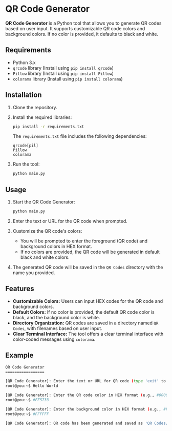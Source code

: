 # QR Code Generator

**QR Code Generator** is a Python tool that allows you to generate QR codes based on user input. It supports customizable QR code colors and background colors. If no color is provided, it defaults to black and white.

## Requirements

- Python 3.x
- `qrcode` library (Install using `pip install qrcode`)
- `Pillow` library (Install using `pip install Pillow`)
- `colorama` library (Install using `pip install colorama`)

## Installation

1. Clone the repository.
2. Install the required libraries:

    ```bash
    pip install -r requirements.txt
    ```

    The `requirements.txt` file includes the following dependencies:

    ```
    qrcode[pil]
    Pillow
    colorama
    ```

3. Run the tool:

    ```bash
    python main.py
    ```

## Usage

1. Start the QR Code Generator:

    ```bash
    python main.py
    ```

2. Enter the text or URL for the QR code when prompted.

3. Customize the QR code's colors:

    - You will be prompted to enter the foreground (QR code) and background colors in HEX format.
    - If no colors are provided, the QR code will be generated in default black and white colors.

4. The generated QR code will be saved in the `QR Codes` directory with the name you provided.

## Features

- **Customizable Colors:** Users can input HEX codes for the QR code and background colors.
- **Default Colors:** If no color is provided, the default QR code color is black, and the background color is white.
- **Directory Organization:** QR codes are saved in a directory named `QR Codes`, with filenames based on user input.
- **Clear Terminal Interface:** The tool offers a clear terminal interface with color-coded messages using `colorama`.

## Example

```bash
QR Code Generator
=================

[QR Code Generator]: Enter the text or URL for QR code (type 'exit' to quit):
root@you:~$ Hello World

[QR Code Generator]: Enter the QR code color in HEX format (e.g., #000000 for black).
root@you:~$ #FF5733

[QR Code Generator]: Enter the background color in HEX format (e.g., #FFFFFF for white).
root@you:~$ #FFFFFF

[QR Code Generator]: QR code has been generated and saved as 'QR Codes/Hello World.png'
